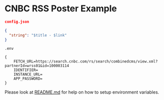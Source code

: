 # CNBC RSS Poster Example

```json
config.json

{
  "string": "$title - $link"
}
```

```env
.env

{
	FETCH_URL=https://search.cnbc.com/rs/search/combinedcms/view.xml?partnerId=wrss01&id=100003114
	IDENTIFIER=
	INSTANCE_URL=
	APP_PASSWORD=
}
```

Please look at [README.md](../README.md) for help on how to setup environment variables.
